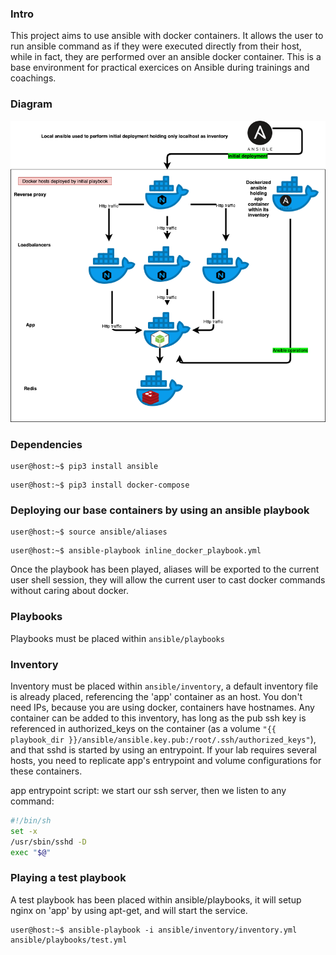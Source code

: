 ### Intro

This project aims to use ansible with docker containers. It allows the user to run ansible command as if they were executed directly from their host, while in fact, they are performed over an ansible docker container.
This is a base environment for practical exercices on Ansible during trainings and coachings.

### Diagram
![high level architecture](https://github.com/continuoustraining/ansible-base-env/blob/master/ansible.png?raw=true)

### Dependencies

```console
user@host:~$ pip3 install ansible
```

```console
user@host:~$ pip3 install docker-compose
```

### Deploying our base containers by using an ansible playbook

```console
user@host:~$ source ansible/aliases
```

```console
user@host:~$ ansible-playbook inline_docker_playbook.yml
```

Once the playbook has been played, aliases will be exported to the current user shell session, they will allow the current user to cast docker commands without caring about docker.

### Playbooks

Playbooks must be placed within `ansible/playbooks`

### Inventory

Inventory must be placed within `ansible/inventory`, a default inventory file is already placed, referencing the 'app' container as an host. You don't need IPs, because you are using docker, containers have hostnames.
Any container can be added to this inventory, has long as the pub ssh key is referenced in authorized_keys on the container (as a volume `"{{ playbook_dir }}/ansible/ansible.key.pub:/root/.ssh/authorized_keys"`), and that sshd is started by using an entrypoint.
If your lab requires several hosts, you need to replicate app's entrypoint and volume configurations for these containers.

app entrypoint script: we start our ssh server, then we listen to any command:

```bash
#!/bin/sh
set -x
/usr/sbin/sshd -D
exec "$@"
```

### Playing a test playbook

A test playbook has been placed within ansible/playbooks, it will setup nginx on 'app' by using apt-get, and will start the service.

```console
user@host:~$ ansible-playbook -i ansible/inventory/inventory.yml  ansible/playbooks/test.yml
```

